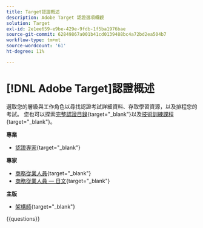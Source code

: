 ```yaml
---
title: Target認證概述
description: Adobe Target 認證選項概觀
solution: Target
exl-id: 2e1ee659-e9be-429e-9fdb-1f5ba1976bae
source-git-commit: 62849867a001b41cd0139488bc4a72bd2ea504b7
workflow-type: tm+mt
source-wordcount: '61'
ht-degree: 11%

---
```


# [!DNL Adobe Target]認證概述

選取您的層級與工作角色以尋找認證考試詳細資料、存取學習資源，以及排程您的考試。 您也可以探索[完整認證目錄](https://certification.adobe.com/certifications){target="_blank"}以及[技術訓練課程](https://certification.adobe.com/courses/?/courses){target="_blank"}。

**專業**

* [認證專家](https://certification.adobe.com/certification/target-business-practitioner-professional){target="_blank"} <!--AD0-E408-->

**專家**

* [商務從業人員](https://certification.adobe.com/certification/target-business-practitioner-expert){target="_blank"} <!--AD0-E406-->
* [商務從業人員 — 日文](https://certification.adobe.com/certification/target-business-practitioner-expert){target="_blank"} <!--AD0-E406-J-->

**主版**

* [架構師](https://certification.adobe.com/certification/target-architect-master){target="_blank"} <!--AD0-E409-->

{{questions}}

